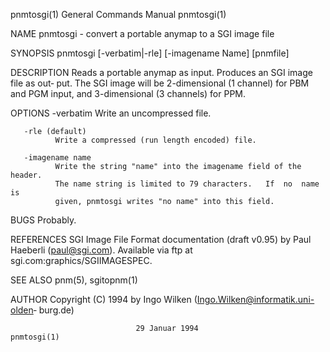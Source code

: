 pnmtosgi(1)                General Commands Manual                pnmtosgi(1)

NAME
       pnmtosgi - convert a portable anymap to a SGI image file

SYNOPSIS
       pnmtosgi [-verbatim|-rle] [-imagename Name] [pnmfile]

DESCRIPTION
       Reads  a  portable anymap as input. Produces an SGI image file as out‐
       put.  The SGI image will be 2-dimensional (1 channel) for PBM and  PGM
       input, and 3-dimensional (3 channels) for PPM.

OPTIONS
       -verbatim
              Write an uncompressed file.

       -rle (default)
              Write a compressed (run length encoded) file.

       -imagename name
              Write the string "name" into the imagename field of the header.
              The name string is limited to 79 characters.   If  no  name  is
              given, pnmtosgi writes "no name" into this field.

BUGS
       Probably.

REFERENCES
       SGI  Image  File  Format  documentation (draft v0.95) by Paul Haeberli
       (paul@sgi.com).  Available via ftp at sgi.com:graphics/SGIIMAGESPEC.

SEE ALSO
       pnm(5), sgitopnm(1)

AUTHOR
       Copyright (C) 1994 by Ingo  Wilken  (Ingo.Wilken@informatik.uni-olden‐
       burg.de)

                                29 Januar 1994                    pnmtosgi(1)
